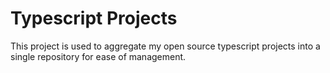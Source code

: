 # Typescript Projects

This project is used to aggregate my open source typescript projects
into a single repository for ease of management.

